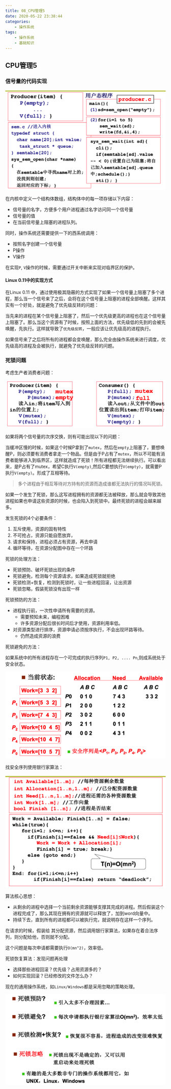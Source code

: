 ```yaml
---
title: 08_CPU管理5
date: 2020-05-22 23:38:44
categories:
	- 操作系统
tags:
	- 操作系统
	- 基础知识
---
```


## CPU管理5

### 信号量的代码实现

<img src="08-CPU管理5/01.png" alt="image-20200522214055801" style="zoom: 67%;" />

在内核中定义一个结构体数组，结构体中的每一项存储以下内容：

- 信号量的名字，方便多个用户进程通过名字访问同一个信号量
- 信号量的值
- 在当前信号量上阻塞的进程队列。

同时，操作系统还需要提供一下的西系统调用：

- 按照名字创建一个信号量
- P操作
- V操作

在实现`P`, `V`操作的时候，需要通过开关中断来实现对临界区的保护。

#### Linux 0.11中的实现方式

在Linux 0.11 中，通过使用极其隐蔽的方式实现了如果一个信号量上阻塞了多个进程，那么当一个信号来了之后，会将在这个信号量上阻塞的进程全部唤醒。这样其实有一个好处，就是避免了优先级反转的问题：

当先来的进程在某个信号量上阻塞了，然后一个优先级更高的进程也在这个信号量上阻塞了。那么当这个资源有了时候，按照上面的方法，优先级低的先到的会被先唤醒，先执行。这样就导致了`优先级反转`，一般应该让优先级高的进程执行。

如果信号来了之后将所有的进程都会变唤醒，那么完全由操作系统来进行调度，优先级高的进程及会被执行，就避免了优先级反转的问题。



### 死锁问题

考虑生产者消费者问题：

<img src="08-CPU管理5/02.png" alt="image-20200522222944415" style="zoom:50%;" />

如果将两个信号量的次序交换，则有可能出现以下的问题：

当缓冲区慢的时候，如果这个时候P拿到了`mutex`，然后在`empty`上阻塞了，要想唤醒P，则必须要有消费者拿走一个物品。但是由于P占有了`mutex`，所以不可能有消费者能够进入到临界区，这样就造成了死锁！所有进程都无法继续执行。可以看出来，是P占有了mutex，希望C执行`V(empty)`,然后C要想执行`V(empty)`，就需要P执行`V(empty)`。形成了互相等待。

> 多个进程由于相互等待对方持有的资源而造成谁都无法执行的情况叫死锁。

如果一个发生了死锁，那么这写进程拥有的资源都无法被释放，那么就会导致其他进程如果也申请这些资源的时候，也会陷入到死锁中。最终死锁的进程会越来越多。



发生死锁的4个必要条件：

1. 互斥使用，资源的固有特性
2. 不可抢占，资源只能自愿放弃，
3. 请求和保持，进程必须占有资源，再去申请
4. 循环等待，在资源分配图中存在一个环路



死锁的处理方法：

- 死锁预防、破坏死锁出现的条件
- 死锁避免，检测每个资源请求，如果造成死锁就拒绝
- 死锁检测+恢复，检测到死锁时，让一些进程回滚，让出资源
- 死锁忽略，假装死锁没有出现一样



死锁预防的方法：

- 进程执行前，一次性申请所有需要的资源。
  - 需要预知未来，编程困难
  - 许多资源分配后很长时间后才使用，资源利用率低。
- 对资源类型进行排序，资源申请必须按序执行，不会出现环路等待。
  - 仍然造成资源的浪费



死锁避免的方法：

如果系统中的所有进程存在一个可完成的执行序列`P1, P2, .... Pn`,则成系统处于安全状态。

<img src="08-CPU管理5/03.png" alt="image-20200522230616022" style="zoom:50%;" />

找安全序列使用银行家算法：

<img src="08-CPU管理5/04.png" alt="image-20200522231432962" style="zoom:50%;" />

算法核心思想：

- 从剩余的进程中选择一个当前剩余资源能够支撑其完成的进程。然后假装这个进程完成了，那么其现在拥有的资源就可以释放了，加到word向量中。
- 持续下去，直到所有的进程都可以被执行完，就说明存在这样一个序列。



在请求的时候，假装给 其分配资源，然后调用银行家算法，如果存在着合法序列，则分配给他，否则就不分配。

这个问题是每次申请都需要执行`O(mn^2)`，效率低。



死锁恢复算法：发现问题再处理

- 选择那些进程回滚？优先级？占用资源多的？
- 如何实现回滚？已经修改的文件怎么办？



现在的通用操作系统，如`Linux/Windows`都是采用忽略的策略处理。



<img src="08-CPU管理5/05.png" alt="image-20200522232903240" style="zoom:50%;" />